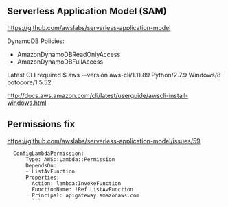 ## Serverless Application Model (SAM)
https://github.com/awslabs/serverless-application-model

DynamoDB Policies:
* AmazonDynamoDBReadOnlyAccess
* AmazonDynamoDBFullAccess

Latest CLI required
$ aws --version
aws-cli/1.11.89 Python/2.7.9 Windows/8 botocore/1.5.52

http://docs.aws.amazon.com/cli/latest/userguide/awscli-install-windows.html

## Permissions fix
https://github.com/awslabs/serverless-application-model/issues/59

```
  ConfigLambdaPermission:
      Type: AWS::Lambda::Permission
      DependsOn:
      - ListAvFunction
      Properties:
        Action: lambda:InvokeFunction
        FunctionName: !Ref ListAvFunction
        Principal: apigateway.amazonaws.com
        ```